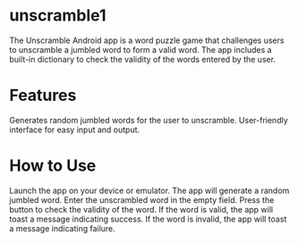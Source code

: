 # unscramble1
The Unscramble Android app is a word puzzle game that challenges users to unscramble a jumbled word to form a valid word. The app includes a built-in dictionary to check the validity of the words entered by the user.

# Features
Generates random jumbled words for the user to unscramble.
User-friendly interface for easy input and output.
# How to Use
Launch the app on your device or emulator.
The app will generate a random jumbled word.
Enter the unscrambled word in the empty field.
Press the button to check the validity of the word.
If the word is valid, the app will toast a message indicating success.
If the word is invalid, the app will toast a message indicating failure.

